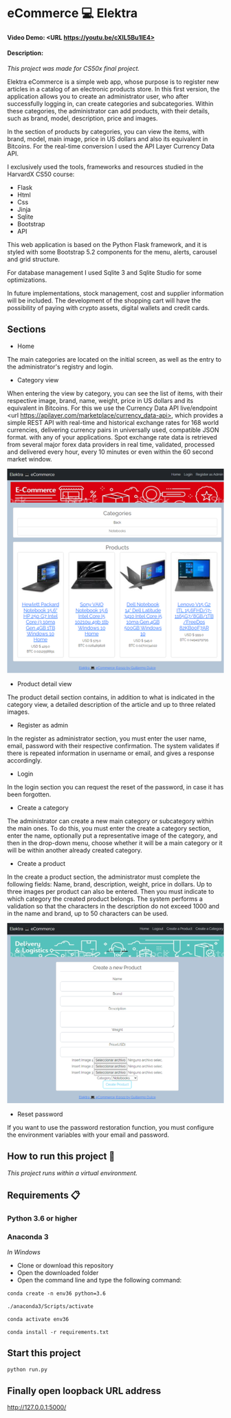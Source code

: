 # eCommerce 💻 Elektra
#### Video Demo:  <URL https://youtu.be/cXIL5Bu1lE4>
#### Description:

_This project was made for CS50x final project._

Elektra eCommerce is a simple web app, whose purpose is to register new articles in a catalog of an electronic products store. In this first version, the application allows you to create an administrator user, who after successfully logging in, can create categories and subcategories. Within these categories, the administrator can add products, with their details, such as brand, model, description, price and images.

In the section of products by categories, you can view the items, with brand, model, main image, price in US dollars and also its equivalent in Bitcoins. For the real-time conversion I used the API Layer Currency Data API.

I exclusively used the tools, frameworks and resources studied in the HarvardX CS50 course:

* Flask
* Html
* Css
* Jinja
* Sqlite
* Bootstrap
* API

This web application is based on the Python Flask framework, and it is styled with some Bootstrap 5.2 components for the menu, alerts, carousel and grid structure.

For database management I used Sqlite 3 and Sqlite Studio for some optimizations.

In future implementations, stock management, cost and supplier information will be included. The development of the shopping cart will have the possibility of paying with crypto assets, digital wallets and credit cards.

## Sections

* Home

The main categories are located on the initial screen, as well as the entry to the administrator's registry and login.

* Category view

When entering the view by category, you can see the list of items, with their respective image, brand, name, weight, price in US dollars and its equivalent in Bitcoins. For this we use the Currency Data API live/endpoint <url https://apilayer.com/marketplace/currency_data-api>, which provides a simple REST API with real-time and historical exchange rates for 168 world currencies, delivering currency pairs in universally used, compatible JSON format. with any of your applications. Spot exchange rate data is retrieved from several major forex data providers in real time, validated, processed and delivered every hour, every 10 minutes or even within the 60 second market window.

![Image text](https://github.com/guillermodulce/eCommerce_Elektra/blob/main/app_ecommerce/static/elektrascr.png)


* Product detail view

The product detail section contains, in addition to what is indicated in the category view, a detailed description of the article and up to three related images.

* Register as admin

In the register as administrator section, you must enter the user name, email, password with their respective confirmation. The system validates if there is repeated information in username or email, and gives a response accordingly.

* Login

In the login section you can request the reset of the password, in case it has been forgotten.

* Create a category

The administrator can create a new main category or subcategory within the main ones. To do this, you must enter the create a category section, enter the name, optionally put a representative image of the category, and then in the drop-down menu, choose whether it will be a main category or it will be within another already created category.

* Create a product

In the create a product section, the administrator must complete the following fields: Name, brand, description, weight, price in dollars. Up to three images per product can also be entered. Then you must indicate to which category the created product belongs. The system performs a validation so that the characters in the description do not exceed 1000 and in the name and brand, up to 50 characters can be used.

![Image text](https://github.com/guillermodulce/eCommerce_Elektra/blob/main/app_ecommerce/static/127.0.0.1_5000_products_new.png)


* Reset password

If you want to use the password restoration function, you must configure the environment variables with your email and password.





## How to run this project 🚀

_This project runs within a virtual environment._

## Requirements 📋

### Python 3.6 or higher
### Anaconda 3


_In Windows_
* Clone or download this repository
* Open the downloaded folder
* Open the command line and type the following command:

```
conda create -n env36 python=3.6
```
```
./anaconda3/Scripts/activate
```
```
conda activate env36
```
```
conda install -r requirements.txt
```

## Start this project 

```
python run.py
```

## Finally open loopback URL address  

http://127.0.0.1:5000/


